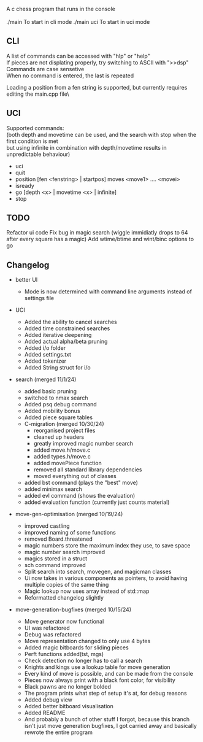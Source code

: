 A c chess program that runs in the console\
\
./main To start in cli mode
./main uci To start in uci mode

## CLI 
A list of commands can be accessed with "hlp" or "help"\
If pieces are not displating properly, try switching to ASCII with ">>dsp"\
Commands are case sensetive\
When no command is entered, the last is repeated
  
Loading a position from a fen string is supported, but currently requires editing the main.cpp file\

## UCI
Supported commands:\
(both depth and movetime can be used, and the search with stop when the first condition is met\
but using infinite in combination with depth/movetime results in unpredictable behaviour)
- uci
- quit
- position \[fen \<fenstring\> | startpos\]  moves \<move1\> .... \<movei\>
- isready
- go \[depth \<x\> | movetime \<x\> | infinite\]
- stop

## TODO
Refactor ui code
Fix bug in magic search (wiggle immidiatly drops to 64 after every square has a magic)
Add wtime/btime and wint/binc options to go

## Changelog
- better UI
    - Mode is now determined with command line arguments instead of settings file
- UCI
    - Added the ability to cancel searches
    - Added time constrained searches
    - Added iterative deepening
    - Added actual alpha/beta pruning
    - Added i/o folder
    - Added settings.txt
    - Added tokenizer
    - Added String struct for i/o
      
- search (merged 11/1/24)
    - added basic pruning
    - switched to nmax search
    - Added psq debug command
    - Added mobility bonus
    - Added piece square tables
    - C-migration (merged 10/30/24)
        - reorganised project files
        - cleaned up headers
        - greatly improved magic number search
        - added move.h/move.c
        - added types.h/move.c
        - added movePiece function
        - removed all standard library dependencies
        - moved everything out of classes
    - added bst command (plays the "best" move)
    - added minimax search
    - added evl command (shows the evaluation)
    - added evaluation function (currently just counts material)

- move-gen-optimisation (merged 10/19/24)
    - improved castling
    - improved naming of some functions
    - removed Board.threatened
    - magic numbers store the maximum index they use, to save space
    - magic number search improved
    - magics stored in a struct
    - sch command improved
    - Split search into search, movegen, and magicman classes
    - Ui now takes in various components as pointers, to avoid having multiple copies of the same thing
    - Magic lookup now uses array instead of std::map
    - Reformatted changelog slightly

- move-generation-bugfixes (merged 10/15/24)
    - Move generator now functional
    - UI was refactored
    - Debug was refactored
    - Move representation changed to only use 4 bytes
    - Added magic bitboards for sliding pieces
    - Perft functions added(tst, mgs)
    - Check detection no longer has to call a search
    - Knights and kings use a lookup table for move generation
    - Every kind of move is possible, and can be made from the console
    - Pieces now always print with a black font color, for visibility
    - Black pawns are no longer bolded
    - The program prints what step of setup it's at, for debug reasons
    - Added debug view
    - Added better bitboard visualisation
    - Added README
    - And probably a bunch of other stuff I forgot, because this branch isn't just move generation bugfixes, I got carried away and basically rewrote the entire program
